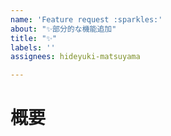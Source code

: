 ```yaml
---
name: 'Feature request :sparkles:'
about: "✨部分的な機能追加"
title: "✨"
labels: ''
assignees: hideyuki-matsuyama

---
```


# 概要
